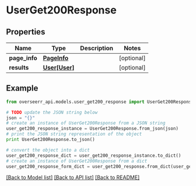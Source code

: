 # UserGet200Response


## Properties
Name | Type | Description | Notes
------------ | ------------- | ------------- | -------------
**page_info** | [**PageInfo**](PageInfo.md) |  | [optional] 
**results** | [**User[User]**](User.md) |  | [optional] 

## Example

```python
from overseerr_api.models.user_get200_response import UserGet200Response

# TODO update the JSON string below
json = "{}"
# create an instance of UserGet200Response from a JSON string
user_get200_response_instance = UserGet200Response.from_json(json)
# print the JSON string representation of the object
print UserGet200Response.to_json()

# convert the object into a dict
user_get200_response_dict = user_get200_response_instance.to_dict()
# create an instance of UserGet200Response from a dict
user_get200_response_form_dict = user_get200_response.from_dict(user_get200_response_dict)
```
[[Back to Model list]](../README.md#documentation-for-models) [[Back to API list]](../README.md#documentation-for-api-endpoints) [[Back to README]](../README.md)


